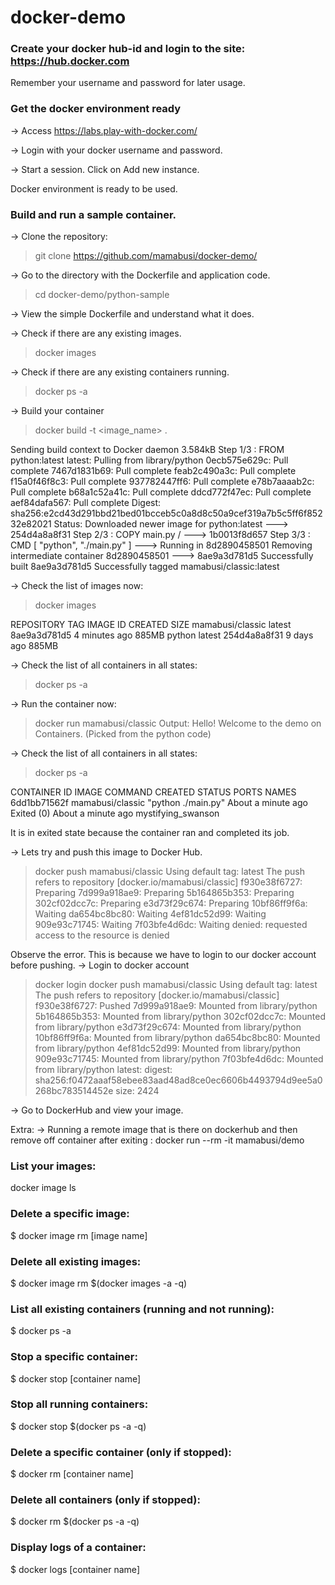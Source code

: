# docker-demo

### Create your docker hub-id and login to the site: https://hub.docker.com 
Remember your username and password for later usage. 

### Get the docker environment ready
-> Access https://labs.play-with-docker.com/ 

-> Login with your docker username and password.

-> Start a session. Click on Add new instance. 

Docker environment is ready to be used.

### Build and run a sample container.
-> Clone the repository: 
> git clone https://github.com/mamabusi/docker-demo/

-> Go to the directory with the Dockerfile and application code.
> cd docker-demo/python-sample

-> View the simple Dockerfile and understand what it does.

-> Check if there are any existing images.
> docker images 

-> Check if there are any existing containers running.
> docker ps -a 

-> Build your container
> docker build -t <image_name> .

<Observe the steps run>
 Sending build context to Docker daemon  3.584kB
Step 1/3 : FROM python:latest
latest: Pulling from library/python
0ecb575e629c: Pull complete 
7467d1831b69: Pull complete 
feab2c490a3c: Pull complete 
f15a0f46f8c3: Pull complete 
937782447ff6: Pull complete 
e78b7aaaab2c: Pull complete 
b68a1c52a41c: Pull complete 
ddcd772f47ec: Pull complete 
aef84dafa567: Pull complete 
Digest: sha256:e2cd43d291bbd21bed01bcceb5c0a8d8c50a9cef319a7b5c5ff6f85232e82021
Status: Downloaded newer image for python:latest
 ---> 254d4a8a8f31
Step 2/3 : COPY main.py /
 ---> 1b0013f8d657
Step 3/3 : CMD [ "python", "./main.py" ]
 ---> Running in 8d2890458501
Removing intermediate container 8d2890458501
 ---> 8ae9a3d781d5
Successfully built 8ae9a3d781d5
Successfully tagged mamabusi/classic:latest
 
-> Check the list of images now:
> docker images

REPOSITORY         TAG       IMAGE ID       CREATED         SIZE
mamabusi/classic   latest    8ae9a3d781d5   4 minutes ago   885MB
python             latest    254d4a8a8f31   9 days ago      885MB

-> Check the list of all containers in all states:
> docker ps -a 
<Still empty because we have only built the image but we have not run it>
  
-> Run the container now:
> docker run mamabusi/classic
Output: Hello! Welcome to the demo on Containers. (Picked from the python code)

->  Check the list of all containers in all states:
> docker ps -a

CONTAINER ID   IMAGE              COMMAND              CREATED              STATUS                          PORTS     NAMES
6dd1bb71562f   mamabusi/classic   "python ./main.py"   About a minute ago   Exited (0) About a minute ago             mystifying_swanson

It is in exited state because the container ran and completed its job. 

-> Lets try and push this image to Docker Hub.
> docker push mamabusi/classic
Using default tag: latest
The push refers to repository [docker.io/mamabusi/classic]
f930e38f6727: Preparing 
7d999a918ae9: Preparing 
5b164865b353: Preparing 
302cf02dcc7c: Preparing 
e3d73f29c674: Preparing 
10bf86ff9f6a: Waiting 
da654bc8bc80: Waiting 
4ef81dc52d99: Waiting 
909e93c71745: Waiting 
7f03bfe4d6dc: Waiting 
denied: requested access to the resource is denied

Observe the error. This is because we have to login to our docker account before pushing. 
-> Login to docker account
> docker login
> docker push mamabusi/classic
Using default tag: latest
The push refers to repository [docker.io/mamabusi/classic]
f930e38f6727: Pushed 
7d999a918ae9: Mounted from library/python 
5b164865b353: Mounted from library/python 
302cf02dcc7c: Mounted from library/python 
e3d73f29c674: Mounted from library/python 
10bf86ff9f6a: Mounted from library/python 
da654bc8bc80: Mounted from library/python 
4ef81dc52d99: Mounted from library/python 
909e93c71745: Mounted from library/python 
7f03bfe4d6dc: Mounted from library/python 
latest: digest: sha256:f0472aaaf58ebee83aad48ad8ce0ec6606b4493794d9ee5a0268bc783514452e size: 2424

-> Go to DockerHub and view your image. 



Extra:
-> Running a remote image that is there on dockerhub and then remove off container after exiting :
docker run --rm -it mamabusi/demo


### List your images:
docker image ls

###  Delete a specific image:
$ docker image rm [image name]

###  Delete all existing images:
$ docker image rm $(docker images -a -q)

### List all existing containers (running and not running):
$ docker ps -a

###  Stop a specific container:
$ docker stop [container name]

###  Stop all running containers:
$ docker stop $(docker ps -a -q)

###  Delete a specific container (only if stopped):
$ docker rm [container name]

###  Delete all containers (only if stopped):
$ docker rm $(docker ps -a -q)

### Display logs of a container:
$ docker logs [container name]


